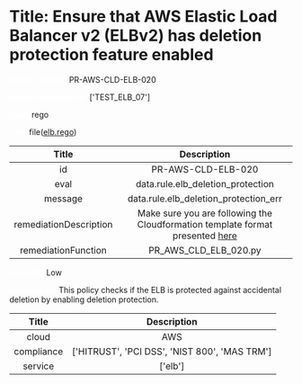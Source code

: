 



# Title: Ensure that AWS Elastic Load Balancer v2 (ELBv2) has deletion protection feature enabled


***<font color="white">Master Test Id:</font>*** PR-AWS-CLD-ELB-020

***<font color="white">Master Snapshot Id:</font>*** ['TEST_ELB_07']

***<font color="white">type:</font>*** rego

***<font color="white">rule:</font>*** file([elb.rego])  
  
  
  
  

|Title|Description|
| :---: | :---: |
|id|PR-AWS-CLD-ELB-020|
|eval|data.rule.elb_deletion_protection|
|message|data.rule.elb_deletion_protection_err|
|remediationDescription|Make sure you are following the Cloudformation template format presented <a href='https://docs.aws.amazon.com/AWSCloudFormation/latest/UserGuide/aws-resource-elasticloadbalancingv2-targetgroup.html#cfn-elasticloadbalancingv2-targetgroup-protocol' target='_blank'>here</a>|
|remediationFunction|PR_AWS_CLD_ELB_020.py|


***<font color="white">Severity:</font>*** Low

***<font color="white">Description:</font>*** This policy checks if the ELB is protected against accidental deletion by enabling deletion protection.  
  
  

|Title|Description|
| :---: | :---: |
|cloud|AWS|
|compliance|['HITRUST', 'PCI DSS', 'NIST 800', 'MAS TRM']|
|service|['elb']|



[elb.rego]: https://github.com/prancer-io/prancer-compliance-test/tree/master/aws/cloud/elb.rego
